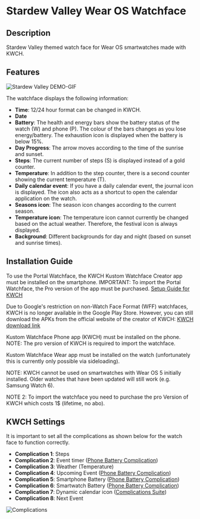 # Stardew Valley Wear OS Watchface
## Description
Stardew Valley themed watch face for Wear OS smartwatches made with KWCH.

## Features
![Stardew Valley DEMO-GIF](https://github.com/user-attachments/assets/c1037c91-3e82-4fa5-ad96-bb8812bec1a4)

The watchface displays the following information:
- **Time**: 12/24 hour format can be changed in KWCH.
- **Date**
- **Battery**: The health and energy bars show the battery status of the watch (W) and phone (P). The colour of the bars changes as you lose energy/battery. The exhaustion icon is displayed when the battery is below 15%.
- **Day Progress**: The arrow moves according to the time of the sunrise and sunset.
- **Steps**: The current number of steps (S) is displayed instead of a gold counter.
- **Temperature**: In addition to the step counter, there is a second counter showing the current temperature (T).
- **Daily calendar event**: If you have a daily calendar event, the journal icon is displayed. The icon also acts as a shortcut to open the calendar application on the watch.
- **Seasons icon**: The season icon changes according to the current season.
- **Temperature icon**: The temperature icon cannot currently be changed based on the actual weather. Therefore, the festival icon is always displayed.
- **Background**: Different backgrounds for day and night (based on sunset and sunrise times).

## Installation Guide
To use the Portal Watchface, the KWCH Kustom Watchface Creator app must be installed on the smartphone. IMPORTANT: To import the Portal Watchface, the Pro version of the app must be purchased.
[Setup Guide for KWCH](https://docs.kustom.rocks/docs/how_to/kwch_setup/)

Due to Google's restriction on non-Watch Face Format (WFF) watchfaces, KWCH is no longer available in the Google Play Store. However, you can still download the APKs from the official website of the creator of KWCH: [KWCH download link](https://docs.kustom.rocks/docs/general_information/cracked_free/)

Kustom Watchface Phone app (KWCH) must be installed on the phone. NOTE: The pro version of KWCH is required to import the watchface. 

Kustom Watchface Wear app must be installed on the watch (unfortunately this is currently only possible via sideloading).

NOTE: KWCH cannot be used on smartwatches with Wear OS 5 initially installed. Older watches that have been updated will still work (e.g. Samsung Watch 6).

NOTE 2: To import the watchface you need to purchase the pro Version of KWCH which costs 1$ (lifetime, no abo).

## KWCH Settings
It is important to set all the complications as shown below for the watch face to function correctly.
- **Complication 1**: Steps
- **Complication 2**: Event timer ([Phone Battery Complication](https://play.google.com/store/apps/details?id=com.weartools.phonebattcomp))
- **Complication 3**: Weather (Temperature)
- **Complication 4**: Upcoming Event ([Phone Battery Complication](https://play.google.com/store/apps/details?id=com.weartools.phonebattcomp))
- **Complication 5**: Smartphone Battery ([Phone Battery Complication](https://play.google.com/store/apps/details?id=com.weartools.phonebattcomp))
- **Complication 6**: Smartwatch Battery ([Phone Battery Complication](https://play.google.com/store/apps/details?id=com.weartools.phonebattcomp))
- **Complication 7**: Dynamic calendar icon ([Complications Suite](https://play.google.com/store/apps/details?id=com.weartools.weekdayutccomp))
- **Complication 8**: Next Event

![Complications](https://github.com/user-attachments/assets/3c450351-3478-448b-9985-756f15c9ef12)

